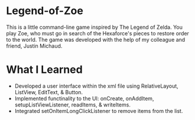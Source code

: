 # Legend-of-Zoe
This is a little command-line game inspired by The Legend of Zelda. You play Zoe, who must go in search of the Hexaforce's pieces to restore order to the world. The game was developed with the help of my colleague and friend, Justin Michaud.

# What I Learned
* Developed a user interface within the xml file using RelativeLayout, ListView, EditText, & Button.
* Implemented functinality to the UI: onCreate, onAddItem, setupListViewListener, readItems, & writeItems.
* Integrated setOnItemLongClickListener to remove items from the list.
